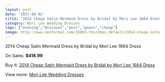 ```yaml
---
layout: post
date: '2017-04-02'
title: "2014 Cheap Satin Mermaid Dress by Bridal by Mori Lee 1664 Dress"
category: Mori Lee Wedding Dresses
tags: ["evening","discount","mori","gowns","cheap"]
image: http://www.neoformal.com/16893-thickbox_default/2014-cheap-satin-mermaid-dress-by-bridal-by-mori-lee-1664-dress.jpg
---
```

2014 Cheap Satin Mermaid Dress by Bridal by Mori Lee 1664 Dress

On Sales: **$418.99**
<a href="https://www.neoformal.com/en/mori-lee-wedding-dresses-2014/5578-2014-cheap-satin-mermaid-dress-by-bridal-by-mori-lee-1664-dress.html"><amp-img layout="responsive" width="600" height="600" src="//www.neoformal.com/16893-thickbox_default/2014-cheap-satin-mermaid-dress-by-bridal-by-mori-lee-1664-dress.jpg" alt="2014 Cheap Satin Mermaid Dress by Bridal by Mori Lee 1664 Dress 0" /></a>
<a href="https://www.neoformal.com/en/mori-lee-wedding-dresses-2014/5578-2014-cheap-satin-mermaid-dress-by-bridal-by-mori-lee-1664-dress.html"><amp-img layout="responsive" width="600" height="600" src="//www.neoformal.com/16896-thickbox_default/2014-cheap-satin-mermaid-dress-by-bridal-by-mori-lee-1664-dress.jpg" alt="2014 Cheap Satin Mermaid Dress by Bridal by Mori Lee 1664 Dress 1" /></a>
<a href="https://www.neoformal.com/en/mori-lee-wedding-dresses-2014/5578-2014-cheap-satin-mermaid-dress-by-bridal-by-mori-lee-1664-dress.html"><amp-img layout="responsive" width="600" height="600" src="//www.neoformal.com/16895-thickbox_default/2014-cheap-satin-mermaid-dress-by-bridal-by-mori-lee-1664-dress.jpg" alt="2014 Cheap Satin Mermaid Dress by Bridal by Mori Lee 1664 Dress 2" /></a>
<a href="https://www.neoformal.com/en/mori-lee-wedding-dresses-2014/5578-2014-cheap-satin-mermaid-dress-by-bridal-by-mori-lee-1664-dress.html"><amp-img layout="responsive" width="600" height="600" src="//www.neoformal.com/16894-thickbox_default/2014-cheap-satin-mermaid-dress-by-bridal-by-mori-lee-1664-dress.jpg" alt="2014 Cheap Satin Mermaid Dress by Bridal by Mori Lee 1664 Dress 3" /></a>

Buy it: [2014 Cheap Satin Mermaid Dress by Bridal by Mori Lee 1664 Dress](https://www.neoformal.com/en/mori-lee-wedding-dresses-2014/5578-2014-cheap-satin-mermaid-dress-by-bridal-by-mori-lee-1664-dress.html "2014 Cheap Satin Mermaid Dress by Bridal by Mori Lee 1664 Dress")

View more: [Mori Lee Wedding Dresses](https://www.neoformal.com/en/67-mori-lee-wedding-dresses-2014 "Mori Lee Wedding Dresses")